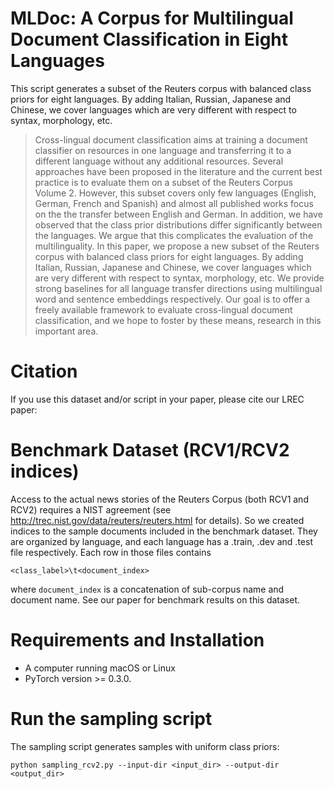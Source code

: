 # MLDoc: A Corpus for Multilingual Document Classification in Eight Languages

This script generates a subset of the Reuters corpus with balanced class priors for eight languages. By adding Italian, Russian, Japanese and Chinese, we cover languages which are very different with respect to syntax, morphology, etc. 

> Cross-lingual document classification aims at training a document classifier on resources in one language and transferring it to a different language without any additional resources. Several approaches have been proposed in the literature and the current best practice is to evaluate them on a subset of the Reuters Corpus Volume 2. However, this subset covers only few languages (English, German, French and Spanish) and almost all published works focus on the the transfer between English and German. In addition, we have observed that the class prior distributions differ significantly between the languages. We argue that this complicates the evaluation of the multilinguality.
> In this paper, we propose a new subset of the Reuters corpus with balanced class priors for eight languages. By adding Italian, Russian, Japanese and Chinese, we cover languages which are very different with respect to syntax, morphology, etc. We provide strong baselines for all language transfer directions using multilingual word and sentence embeddings respectively. Our goal is to offer a freely available framework to evaluate cross-lingual document classification, and we hope to foster by these means, research in this important area.
# Citation
If you use this dataset and/or script in your paper, please cite our LREC paper:
# Benchmark Dataset (RCV1/RCV2 indices)
Access to the actual news stories of the Reuters Corpus (both RCV1 and RCV2) requires a NIST agreement (see http://trec.nist.gov/data/reuters/reuters.html for details). So we created indices to the sample documents included in the benchmark dataset. They are organized by language, and each language has a .train, .dev and .test file respectively. Each row in those files contains 
```
<class_label>\t<document_index>
```
where `document_index` is a concatenation of sub-corpus name and document name. See our paper for benchmark results on this dataset.
# Requirements and Installation
- A computer running macOS or Linux
- PyTorch version >= 0.3.0.
# Run the sampling script
The sampling script generates samples with uniform class priors:
```
python sampling_rcv2.py --input-dir <input_dir> --output-dir <output_dir>
```
